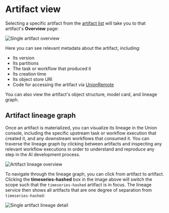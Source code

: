 # Artifact view

Selecting a specific artifact from the [artifact list](artifact-list) will take you to that artifact's **Overview** page:

![Single artifact overview](/_static/images/artifacts/single_artifact_overview.png)

Here you can see relevant metadata about the artifact, including:
* Its version
* Its partitions
* The task or workflow that produced it
* Its creation time
* Its object store URI
* Code for accessing the artifact via [UnionRemote](../development-cycle/unionremote)

You can also view the artifact's object structure, model card, and lineage graph.

## Artifact lineage graph

Once an artifact is materialized, you can visualize its lineage in the Union console, including the specific upstream task or workflow execution that created it, and any downstream workflows that consumed it. You can traverse the lineage graph by clicking between artifacts and inspecting any relevant workflow executions in order to understand and reproduce any step in the AI development process.

![Artifact lineage overview](/_static/images/artifacts/artifacts_lineage_overview.png)

To navigate through the lineage graph, you can click from artifact to artifact. Clicking the **timeseries-hashed** box in the image above will switch the scope such that the `timeseries-hashed` artifact is in focus. The lineage service then shows all artifacts that are one degree of separation from `timeseries-hashed`:

![Single artifact lineage detail](/_static/images/artifacts/single_artifact_lineage_detail.png)